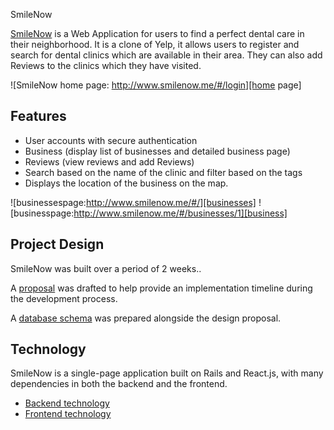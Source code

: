 SmileNow

[SmileNow][smile] is a Web Application for users to find a perfect dental care in their neighborhood. It is a clone of Yelp, it allows users to register and search for  dental clinics which are available in their area. They can also add Reviews to the clinics which they have visited.



![SmileNow home page: http://www.smilenow.me/#/login][home page]

## Features

- User accounts with secure authentication
- Business (display list of businesses and detailed business page)
- Reviews (view reviews and add Reviews)
- Search based on the name of the clinic and filter based on the tags
- Displays the location of the business on the map.

![businessespage:http://www.smilenow.me/#/][businesses]
![businesspage:http://www.smilenow.me/#/businesses/1][business]

## Project Design

SmileNow was built over a period of 2 weeks..

A [proposal][proposal] was drafted to help provide an implementation timeline during the development process.

A [database schema][schema] was prepared alongside the design proposal.

## Technology

SmileNow is a single-page application built on Rails and React.js, with many dependencies in both the backend and the frontend.

- [Backend technology][backend]
- [Frontend technology][frontend]

[smile]: http://www.smilenow.me/#/login
[home page]: ./docs/images/home.png "smilenow home page"
[businesses]: ./docs/images/businesses.png "List of Clinics"
[business]: ./docs/images/business.png "Detailed Business Page"
[proposal]: ./docs/README.md
[schema]: ./docs/schema.md
[backend]: ./docs/backend.md
[frontend]: ./docs/frontend.md

